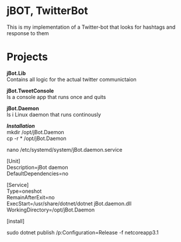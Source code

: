 ﻿# jBOT, TwitterBot
This is my implementation of a Twitter-bot that looks for hashtags and response to them

# Projects   
**jBot.Lib**  
Contains all logic for the actual twitter communictaion

**jBot.TweetConsole**  
Is a console app that runs once and quits

**jBot.Daemon**  
Is i Linux daemon that runs continously

***Installation***    
mkdir /opt/jBot.Daemon  
cp -r * /opt/jBot.Daemon  
  
nano /etc/systemd/system/jBot.daemon.service  

[Unit]  
Description=jBot daemon  
DefaultDependencies=no  
   
[Service]  
Type=oneshot  
RemainAfterExit=no  
ExecStart=/usr/share/dotnet/dotnet jBot.daemon.dll  
WorkingDirectory=/opt/jBot.Daemon  
   
[install]





sudo dotnet publish /p:Configuration=Release -f netcoreapp3.1